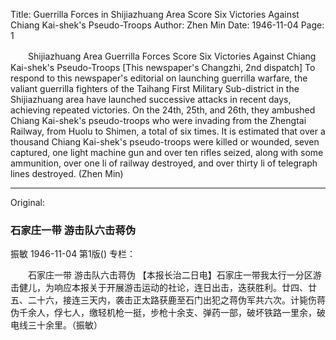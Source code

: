 Title: Guerrilla Forces in Shijiazhuang Area Score Six Victories Against Chiang Kai-shek's Pseudo-Troops
Author: Zhen Min
Date: 1946-11-04
Page: 1

　　Shijiazhuang Area
    Guerrilla Forces Score Six Victories Against Chiang Kai-shek's Pseudo-Troops
    [This newspaper's Changzhi, 2nd dispatch] To respond to this newspaper's editorial on launching guerrilla warfare, the valiant guerrilla fighters of the Taihang First Military Sub-district in the Shijiazhuang area have launched successive attacks in recent days, achieving repeated victories. On the 24th, 25th, and 26th, they ambushed Chiang Kai-shek's pseudo-troops who were invading from the Zhengtai Railway, from Huolu to Shimen, a total of six times. It is estimated that over a thousand Chiang Kai-shek's pseudo-troops were killed or wounded, seven captured, one light machine gun and over ten rifles seized, along with some ammunition, over one li of railway destroyed, and over thirty li of telegraph lines destroyed. (Zhen Min)



<hr /> 

Original: 


### 石家庄一带  游击队六击蒋伪
振敏
1946-11-04
第1版()
专栏：

　　石家庄一带
    游击队六击蒋伪
    【本报长治二日电】石家庄一带我太行一分区游击健儿，为响应本报关于开展游击运动的社论，连日出击，迭获胜利。廿四、廿五、二十六，接连三天内，袭击正太路获鹿至石门出犯之蒋伪军共六次。计毙伤蒋伪千余人，俘七人，缴轻机枪一挺，步枪十余支、弹药一部，破坏铁路一里余，破电线三十余里。（振敏）
